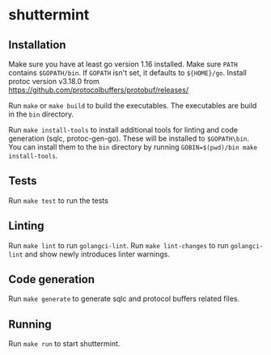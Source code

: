 # shuttermint

## Installation

Make sure you have at least go version 1.16 installed. Make sure `PATH` contains
`$GOPATH/bin`. If `GOPATH` isn't set, it defaults to `${HOME}/go`. Install
protoc version v3.18.0 from
https://github.com/protocolbuffers/protobuf/releases/

Run `make` or `make build` to build the executables. The executables are build
in the `bin` directory.

Run `make install-tools` to install additional tools for linting and code
generation (sqlc, protoc-gen-go). These will be installed to `$GOPATH\bin`. You
can install them to the `bin` directory by running
`GOBIN=$(pwd)/bin make install-tools`.

## Tests

Run `make test` to run the tests

## Linting

Run `make lint` to run `golangci-lint`. Run `make lint-changes` to run
`golangci-lint` and show newly introduces linter warnings.

## Code generation

Run `make generate` to generate sqlc and protocol buffers related files.

## Running

Run `make run` to start shuttermint.
